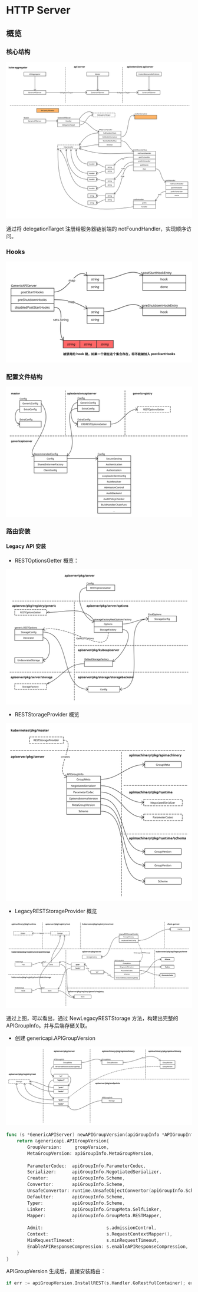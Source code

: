 # HTTP Server

## 概览

### 核心结构

![HTTP Server Overview](./images/api_server_overview.svg)

通过将 delegationTarget 注册给服务器链前端的 notFoundHandler，实现顺序访问。

### Hooks

![HTTP Server Hooks](./images/api_server_hooks.svg)

### 配置文件结构

![API Server Config Overview](./images/api_server_config_overview.svg)

### 路由安装

#### Legacy API 安装

- RESTOptionsGetter 概览：

![API Server Rest Options Getter](./images/api_server_rest_options_getter.svg)

- RESTStorageProvider 概览

![REST Storage Provider Overview](./images/rest_storage_provider_overview.svg)

- LegacyRESTStorageProvider 概览

![Legacy REST Storage Provider Overview](./images/legacy_rest_storage_provider_overview.svg)

通过上图，可以看出，通过 NewLegacyRESTStorage 方法，构建出完整的 APIGroupInfo。并与后端存储关联。

- 创建 genericapi.APIGroupVersion

![Create Generic API Group](./images/generic_api_group_info.svg)

```go
func (s *GenericAPIServer) newAPIGroupVersion(apiGroupInfo *APIGroupInfo, groupVersion schema.GroupVersion) *genericapi.APIGroupVersion {
	return &genericapi.APIGroupVersion{
		GroupVersion:     groupVersion,
		MetaGroupVersion: apiGroupInfo.MetaGroupVersion,

		ParameterCodec:  apiGroupInfo.ParameterCodec,
		Serializer:      apiGroupInfo.NegotiatedSerializer,
		Creater:         apiGroupInfo.Scheme,
		Convertor:       apiGroupInfo.Scheme,
		UnsafeConvertor: runtime.UnsafeObjectConvertor(apiGroupInfo.Scheme),
		Defaulter:       apiGroupInfo.Scheme,
		Typer:           apiGroupInfo.Scheme,
		Linker:          apiGroupInfo.GroupMeta.SelfLinker,
		Mapper:          apiGroupInfo.GroupMeta.RESTMapper,

		Admit:                        s.admissionControl,
		Context:                      s.RequestContextMapper(),
		MinRequestTimeout:            s.minRequestTimeout,
		EnableAPIResponseCompression: s.enableAPIResponseCompression,
	}
}
```

APIGroupVersion 生成后，直接安装路由：

```go
if err := apiGroupVersion.InstallREST(s.Handler.GoRestfulContainer); err != nil {
```
